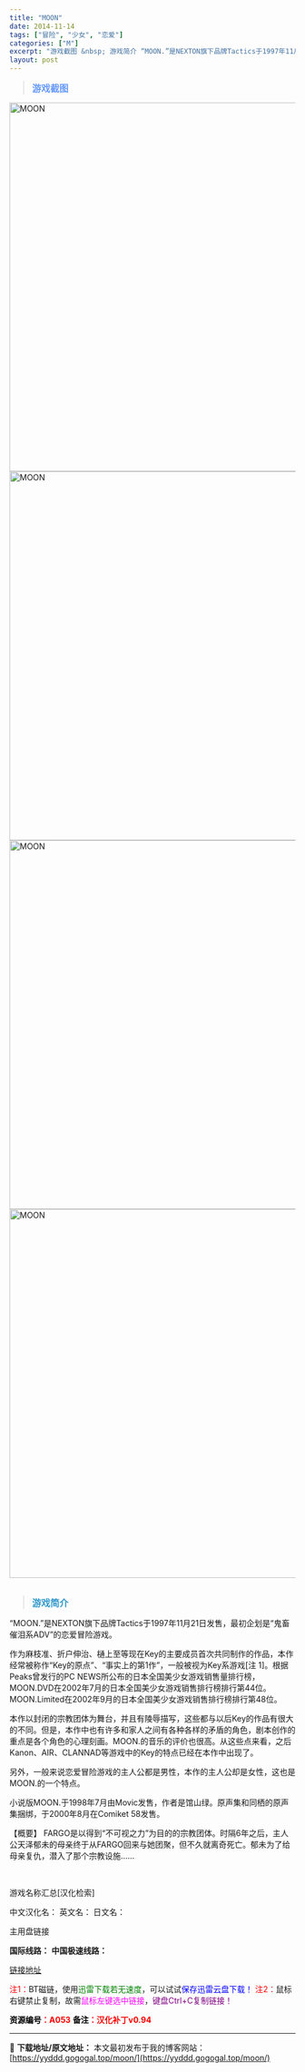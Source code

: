```yaml
---
title: "MOON"
date: 2014-11-14
tags: ["冒险", "少女", "恋爱"]
categories: ["M"]
excerpt: "游戏截图 &nbsp; 游戏简介 “MOON.”是NEXTON旗下品牌Tactics于1997年11月21日发售，最初企划是“鬼畜催泪系ADV”的恋爱冒险游戏。 作为麻枝准、折户伸治、樋上至等现在Key的主要成员首次共同制作的作品，本作经常被称作“Key的原点”、“事实上的第1作”，一般被视为Key&hellip;"
layout: post
---
```


<div>
<blockquote><b><span style="font-size: 12pt; color: #6699ff;">游戏截图</span></b></blockquote>
<div><img title="点击放大" src="https://yyddd.gogogal.top/wp-content/uploads/2025/04/20250430_6811e8c9a13fe.webp" alt="MOON" width="650" /></div>
<div><img title="点击放大" src="https://yyddd.gogogal.top/wp-content/uploads/2025/04/20250430_6811e8cb0a953.webp" alt="MOON" width="650" /></div>
<div><img title="点击放大" src="https://yyddd.gogogal.top/wp-content/uploads/2025/04/20250430_6811e8cc9c034.webp" alt="MOON" width="650" /></div>
<div><img title="点击放大" src="https://yyddd.gogogal.top/wp-content/uploads/2025/04/20250430_6811e8cdbbb7e.webp" alt="MOON" width="650" /></div>
&nbsp;
<blockquote><b><span style="font-size: 12pt; color: #3399cc;">游戏简介</span></b></blockquote>
<div>“MOON.”是NEXTON旗下品牌Tactics于1997年11月21日发售，最初企划是“鬼畜催泪系ADV”的恋爱冒险游戏。

作为麻枝准、折户伸治、樋上至等现在Key的主要成员首次共同制作的作品，本作经常被称作“Key的原点”、“事实上的第1作”，一般被视为Key系游戏[注 1]。根据Peaks曾发行的PC NEWS所公布的日本全国美少女游戏销售量排行榜，MOON.DVD在2002年7月的日本全国美少女游戏销售排行榜排行第44位。MOON.Limited在2002年9月的日本全国美少女游戏销售排行榜排行第48位。

本作以封闭的宗教团体为舞台，并且有陵辱描写，这些都与以后Key的作品有很大的不同。但是，本作中也有许多和家人之间有各种各样的矛盾的角色，剧本创作的重点是各个角色的心理刻画。MOON.的音乐的评价也很高。从这些点来看，之后Kanon、AIR、CLANNAD等游戏中的Key的特点已经在本作中出现了。

另外，一般来说恋爱冒险游戏的主人公都是男性，本作的主人公却是女性，这也是MOON.的一个特点。

小说版MOON.于1998年7月由Movic发售，作者是馆山绿。原声集和同栖的原声集捆绑，于2000年8月在Comiket 58发售。

【概要】
FARGO是以得到“不可视之力”为目的的宗教团体。时隔6年之后，主人公天泽郁未的母亲终于从FARGO回来与她团聚，但不久就离奇死亡。郁未为了给母亲复仇，潜入了那个宗教设施……</div>
&nbsp;

游戏名称汇总[汉化检索]

中文汉化名：
英文名：
日文名：
</div>
<div class="panel panel-primary">
<div class="panel-heading">主用盘链接</div>
<div class="panel-body">

<b>国际线路：</b>
<b>中国极速线路：</b>

<!--wechatfans start-->

<a href="https://pan.xunlei.com/s/VORqGjoMQUKtXVzBBbcy76QVA1?pwd=q3qv#">链接地址</a>

<!--wechatfans end-->
<span style="color: #ff0000;">注1：</span>BT磁链，使用<span style="color: #008000;">迅雷下载若无速度</span>，可以试试<span style="color: #0000ff;">保存迅雷云盘下载！</span>
<span style="color: #ff0000;">注2：</span>鼠标右键禁止复制，故需<span style="color: #ff00ff;">鼠标左键选中链接</span>，<span style="color: #800080;">键盘Ctrl+C复制链接！</span>

</div>
<div class="panel-footer"><span style="color: #ff0000;"><b><span style="color: #000000;">资源编号</span>：A053</b></span>
<span style="color: #ff0000;"><b><span style="color: #000000;">备注</span>：汉化补丁v0.94</b></span></div>
</div>

---
📖 **下载地址/原文地址：** 本文最初发布于我的博客网站：[https://yyddd.gogogal.top/moon/](https://yyddd.gogogal.top/moon/)
